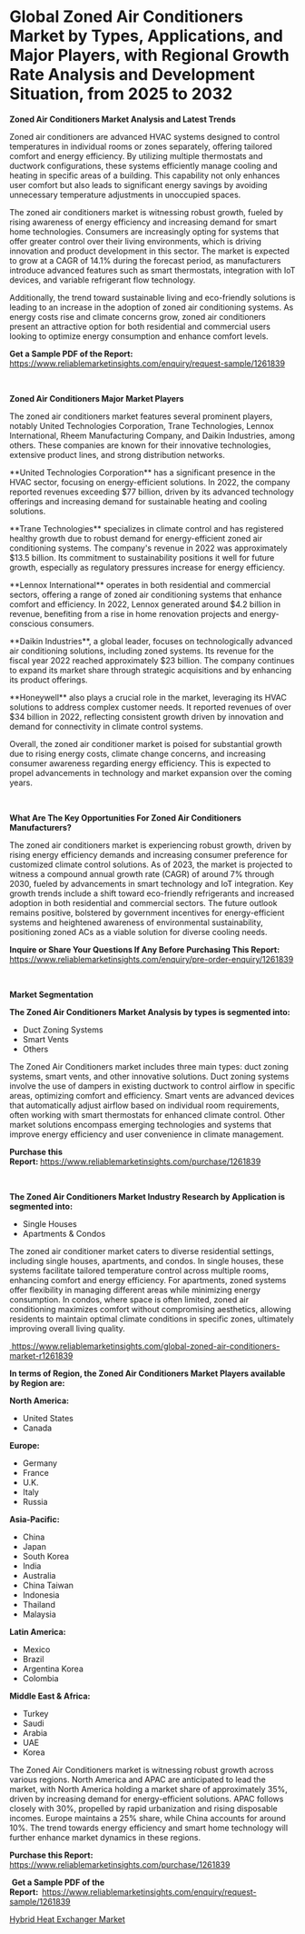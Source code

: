 <p><h1>Global Zoned Air Conditioners Market by Types, Applications, and Major Players, with Regional Growth Rate Analysis and Development Situation, from 2025 to 2032</h1></p><p><strong>Zoned Air Conditioners Market Analysis and Latest Trends</strong></p>
<p><p>Zoned air conditioners are advanced HVAC systems designed to control temperatures in individual rooms or zones separately, offering tailored comfort and energy efficiency. By utilizing multiple thermostats and ductwork configurations, these systems efficiently manage cooling and heating in specific areas of a building. This capability not only enhances user comfort but also leads to significant energy savings by avoiding unnecessary temperature adjustments in unoccupied spaces.</p><p>The zoned air conditioners market is witnessing robust growth, fueled by rising awareness of energy efficiency and increasing demand for smart home technologies. Consumers are increasingly opting for systems that offer greater control over their living environments, which is driving innovation and product development in this sector. The market is expected to grow at a CAGR of 14.1% during the forecast period, as manufacturers introduce advanced features such as smart thermostats, integration with IoT devices, and variable refrigerant flow technology.</p><p>Additionally, the trend toward sustainable living and eco-friendly solutions is leading to an increase in the adoption of zoned air conditioning systems. As energy costs rise and climate concerns grow, zoned air conditioners present an attractive option for both residential and commercial users looking to optimize energy consumption and enhance comfort levels.</p></p>
<p><strong>Get a Sample PDF of the Report:&nbsp;</strong> <a href="https://www.reliablemarketinsights.com/enquiry/request-sample/1261839?utm_campaign=2206&utm_medium=2&utm_source=Github&utm_content=ia&utm_term=08042025&utm_id=zoned-air-conditioners">https://www.reliablemarketinsights.com/enquiry/request-sample/1261839</a></p>
<p>&nbsp;</p>
<p><strong>Zoned Air Conditioners Major Market Players</strong></p>
<p><p>The zoned air conditioners market features several prominent players, notably United Technologies Corporation, Trane Technologies, Lennox International, Rheem Manufacturing Company, and Daikin Industries, among others. These companies are known for their innovative technologies, extensive product lines, and strong distribution networks.</p><p>**United Technologies Corporation** has a significant presence in the HVAC sector, focusing on energy-efficient solutions. In 2022, the company reported revenues exceeding $77 billion, driven by its advanced technology offerings and increasing demand for sustainable heating and cooling solutions.</p><p>**Trane Technologies** specializes in climate control and has registered healthy growth due to robust demand for energy-efficient zoned air conditioning systems. The company's revenue in 2022 was approximately $13.5 billion. Its commitment to sustainability positions it well for future growth, especially as regulatory pressures increase for energy efficiency.</p><p>**Lennox International** operates in both residential and commercial sectors, offering a range of zoned air conditioning systems that enhance comfort and efficiency. In 2022, Lennox generated around $4.2 billion in revenue, benefiting from a rise in home renovation projects and energy-conscious consumers.</p><p>**Daikin Industries**, a global leader, focuses on technologically advanced air conditioning solutions, including zoned systems. Its revenue for the fiscal year 2022 reached approximately $23 billion. The company continues to expand its market share through strategic acquisitions and by enhancing its product offerings.</p><p>**Honeywell** also plays a crucial role in the market, leveraging its HVAC solutions to address complex customer needs. It reported revenues of over $34 billion in 2022, reflecting consistent growth driven by innovation and demand for connectivity in climate control systems.</p><p>Overall, the zoned air conditioner market is poised for substantial growth due to rising energy costs, climate change concerns, and increasing consumer awareness regarding energy efficiency. This is expected to propel advancements in technology and market expansion over the coming years.</p></p>
<p>&nbsp;</p>
<p><strong>What Are The Key Opportunities For Zoned Air Conditioners Manufacturers?</strong></p>
<p><p>The zoned air conditioners market is experiencing robust growth, driven by rising energy efficiency demands and increasing consumer preference for customized climate control solutions. As of 2023, the market is projected to witness a compound annual growth rate (CAGR) of around 7% through 2030, fueled by advancements in smart technology and IoT integration. Key growth trends include a shift toward eco-friendly refrigerants and increased adoption in both residential and commercial sectors. The future outlook remains positive, bolstered by government incentives for energy-efficient systems and heightened awareness of environmental sustainability, positioning zoned ACs as a viable solution for diverse cooling needs.</p></p>
<p><strong>Inquire or Share Your Questions If Any Before Purchasing This Report:</strong> <a href="https://www.reliablemarketinsights.com/enquiry/pre-order-enquiry/1261839?utm_campaign=2206&utm_medium=2&utm_source=Github&utm_content=ia&utm_term=08042025&utm_id=zoned-air-conditioners">https://www.reliablemarketinsights.com/enquiry/pre-order-enquiry/1261839</a></p>
<p>&nbsp;</p>
<p><strong>Market Segmentation</strong></p>
<p><strong>The Zoned Air Conditioners Market Analysis by types is segmented into:</strong></p>
<p><ul><li>Duct Zoning Systems</li><li>Smart Vents</li><li>Others</li></ul></p>
<p><p>The Zoned Air Conditioners market includes three main types: duct zoning systems, smart vents, and other innovative solutions. Duct zoning systems involve the use of dampers in existing ductwork to control airflow in specific areas, optimizing comfort and efficiency. Smart vents are advanced devices that automatically adjust airflow based on individual room requirements, often working with smart thermostats for enhanced climate control. Other market solutions encompass emerging technologies and systems that improve energy efficiency and user convenience in climate management.</p></p>
<p><strong>Purchase this Report:&nbsp;</strong><a href="https://www.reliablemarketinsights.com/purchase/1261839?utm_campaign=2206&utm_medium=2&utm_source=Github&utm_content=ia&utm_term=08042025&utm_id=zoned-air-conditioners">https://www.reliablemarketinsights.com/purchase/1261839</a></p>
<p>&nbsp;</p>
<p><strong>The Zoned Air Conditioners Market Industry Research by Application is segmented into:</strong></p>
<p><ul><li>Single Houses</li><li>Apartments & Condos</li></ul></p>
<p><p>The zoned air conditioner market caters to diverse residential settings, including single houses, apartments, and condos. In single houses, these systems facilitate tailored temperature control across multiple rooms, enhancing comfort and energy efficiency. For apartments, zoned systems offer flexibility in managing different areas while minimizing energy consumption. In condos, where space is often limited, zoned air conditioning maximizes comfort without compromising aesthetics, allowing residents to maintain optimal climate conditions in specific zones, ultimately improving overall living quality.</p></p>
<p><a href="https://www.reliablemarketinsights.com/global-zoned-air-conditioners-market-r1261839?utm_campaign=2206&utm_medium=2&utm_source=Github&utm_content=ia&utm_term=08042025&utm_id=zoned-air-conditioners">&nbsp;https://www.reliablemarketinsights.com/global-zoned-air-conditioners-market-r1261839</a></p>
<p><strong>In terms of Region, the Zoned Air Conditioners Market Players available by Region are:</strong></p>
<p>
    <p> <strong> North America: </strong>
        <ul>
            <li>United States</li>
            <li>Canada</li>
        </ul>
        </p> 
    <p> <strong> Europe: </strong>
        <ul>
            <li>Germany</li>
            <li>France</li>
            <li>U.K.</li>
            <li>Italy</li>
            <li>Russia</li>
        </ul>
        </p> 
    <p> <strong> Asia-Pacific: </strong>
        <ul>
            <li>China</li>
            <li>Japan</li>
            <li>South Korea</li>
            <li>India</li>
            <li>Australia</li>
            <li>China Taiwan</li>
            <li>Indonesia</li>
            <li>Thailand</li>
            <li>Malaysia</li>
        </ul>
        </p> 
    <p> <strong> Latin America: </strong>
        <ul>
            <li>Mexico</li>
            <li>Brazil</li>
            <li>Argentina Korea</li>
            <li>Colombia</li>
        </ul>
        </p> 
    <p> <strong> Middle East & Africa: </strong>
        <ul>
            <li>Turkey</li>
            <li>Saudi</li>
            <li>Arabia</li>
            <li>UAE</li>
            <li>Korea</li>
        </ul>
    </p>
    </p>
<p><p>The Zoned Air Conditioners market is witnessing robust growth across various regions. North America and APAC are anticipated to lead the market, with North America holding a market share of approximately 35%, driven by increasing demand for energy-efficient solutions. APAC follows closely with 30%, propelled by rapid urbanization and rising disposable incomes. Europe maintains a 25% share, while China accounts for around 10%. The trend towards energy efficiency and smart home technology will further enhance market dynamics in these regions.</p></p>
<p><strong>Purchase this Report: </strong><a href="https://www.reliablemarketinsights.com/purchase/1261839?utm_campaign=2206&utm_medium=2&utm_source=Github&utm_content=ia&utm_term=08042025&utm_id=zoned-air-conditioners">https://www.reliablemarketinsights.com/purchase/1261839</a></p>
<p>&nbsp;<strong>Get a Sample PDF of the Report:&nbsp;&nbsp;</strong><a href="https://www.reliablemarketinsights.com/enquiry/request-sample/1261839?utm_campaign=2206&utm_medium=2&utm_source=Github&utm_content=ia&utm_term=08042025&utm_id=zoned-air-conditioners">https://www.reliablemarketinsights.com/enquiry/request-sample/1261839</a></p>
<p><strong></strong></p>
<p><p><a href="https://github.com/wwwkeltoum/Market-Research-Report-List-5/blob/main/hybrid-heat-exchanger-market.md?utm_campaign=2206&utm_medium=2&utm_source=Github&utm_content=ia&utm_term=08042025&utm_id=zoned-air-conditioners">Hybrid Heat Exchanger Market</a></p></p>